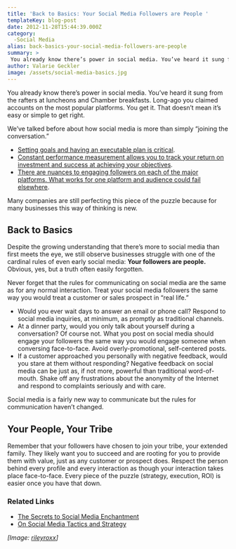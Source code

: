 ```yaml
---
title: 'Back to Basics: Your Social Media Followers are People '
templateKey: blog-post
date: 2012-11-28T15:44:39.000Z
category: 
  -Social Media
alias: back-basics-your-social-media-followers-are-people
summary: > 
 You already know there’s power in social media. You’ve heard it sung from the rafters at luncheons and Chamber breakfasts. Long-ago you claimed accounts on the most popular platforms. You get it. That doesn’t mean it’s easy or simple to get right.
author: Valarie Geckler
image: /assets/social-media-basics.jpg
---
```


You already know there’s power in social media. You’ve heard it sung from the rafters at luncheons and Chamber breakfasts. Long-ago you claimed accounts on the most popular platforms. You get it. That doesn’t mean it’s easy or simple to get right.

We’ve talked before about how social media is more than simply “joining the conversation.”

*   [Setting goals and having an executable plan is critical](/insights/how-do-social-media-audit).
*   [Constant performance measurement allows you to track your return on investment and success at achieving your objectives](/insights/social-media-strategy-101).
*   [There are nuances to engaging followers on each of the major platforms. What works for one platform and audience could fail elsewhere](/insights/5-social-media-mistakes-webinar-recording).

Many companies are still perfecting this piece of the puzzle because for many businesses this way of thinking is new.

Back to Basics
--------------

Despite the growing understanding that there’s more to social media than first meets the eye, we still observe businesses struggle with one of the cardinal rules of even early social media: **Your followers are people.** Obvious, yes, but a truth often easily forgotten.

Never forget that the rules for communicating on social media are the same as for any normal interaction. Treat your social media followers the same way you would treat a customer or sales prospect in “real life.”

*   Would you ever wait days to answer an email or phone call? Respond to social media inquiries, at minimum, as promptly as traditional channels.
*   At a dinner party, would you only talk about yourself during a conversation? Of course not. What you post on social media should engage your followers the same way you would engage someone when conversing face-to-face. Avoid overly-promotional, self-centered posts.
*   If a customer approached you personally with negative feedback, would you stare at them without responding? Negative feedback on social media can be just as, if not more, powerful than traditional word-of-mouth. Shake off any frustrations about the anonymity of the Internet and respond to complaints seriously and with care.

Social media is a fairly new way to communicate but the rules for communication haven’t changed.

Your People, Your Tribe
-----------------------

Remember that your followers have chosen to join your tribe, your extended family. They likely want you to succeed and are rooting for you to provide them with value, just as any customer or prospect does. Respect the person behind every profile and every interaction as though your interaction takes place face-to-face. Every piece of the puzzle (strategy, execution, ROI) is easier once you have that down.

### Related Links

*   [The Secrets to Social Media Enchantment](/insights/secrets-social-media-enchantment)
*   [On Social Media Tactics and Strategy](/insights/social-media-tactics-and-strategy)

_\[Image: [rileyroxx](http://www.flickr.com/photos/rileyroxx/169905405/)\]_